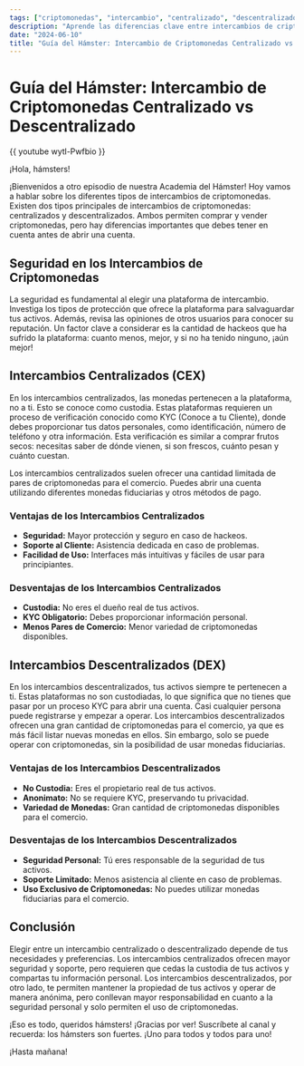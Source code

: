 ```yaml
---
tags: ["criptomonedas", "intercambio", "centralizado", "descentralizado", "seguridad", "Academia Hamster", "YouTube", "Exchange"]
description: "Aprende las diferencias clave entre intercambios de criptomonedas centralizados y descentralizados, sus ventajas y desventajas, y cómo elegir la mejor plataforma para ti."
date: "2024-06-10"
title: "Guía del Hámster: Intercambio de Criptomonedas Centralizado vs Descentralizado"
---
```


# Guía del Hámster: Intercambio de Criptomonedas Centralizado vs Descentralizado

{{ youtube wytl-Pwfbio }}

¡Hola, hámsters!

¡Bienvenidos a otro episodio de nuestra Academia del Hámster! Hoy vamos a hablar sobre los diferentes tipos de intercambios de criptomonedas. Existen dos tipos principales de intercambios de criptomonedas: centralizados y descentralizados. Ambos permiten comprar y vender criptomonedas, pero hay diferencias importantes que debes tener en cuenta antes de abrir una cuenta. 

## Seguridad en los Intercambios de Criptomonedas

La seguridad es fundamental al elegir una plataforma de intercambio. Investiga los tipos de protección que ofrece la plataforma para salvaguardar tus activos. Además, revisa las opiniones de otros usuarios para conocer su reputación. Un factor clave a considerar es la cantidad de hackeos que ha sufrido la plataforma: cuanto menos, mejor, y si no ha tenido ninguno, ¡aún mejor!

## Intercambios Centralizados (CEX)

En los intercambios centralizados, las monedas pertenecen a la plataforma, no a ti. Esto se conoce como custodia. Estas plataformas requieren un proceso de verificación conocido como KYC (Conoce a tu Cliente), donde debes proporcionar tus datos personales, como identificación, número de teléfono y otra información. Esta verificación es similar a comprar frutos secos: necesitas saber de dónde vienen, si son frescos, cuánto pesan y cuánto cuestan.

Los intercambios centralizados suelen ofrecer una cantidad limitada de pares de criptomonedas para el comercio. Puedes abrir una cuenta utilizando diferentes monedas fiduciarias y otros métodos de pago. 

### Ventajas de los Intercambios Centralizados
- **Seguridad:** Mayor protección y seguro en caso de hackeos.
- **Soporte al Cliente:** Asistencia dedicada en caso de problemas.
- **Facilidad de Uso:** Interfaces más intuitivas y fáciles de usar para principiantes.

### Desventajas de los Intercambios Centralizados
- **Custodia:** No eres el dueño real de tus activos.
- **KYC Obligatorio:** Debes proporcionar información personal.
- **Menos Pares de Comercio:** Menor variedad de criptomonedas disponibles.

## Intercambios Descentralizados (DEX)

En los intercambios descentralizados, tus activos siempre te pertenecen a ti. Estas plataformas no son custodiadas, lo que significa que no tienes que pasar por un proceso KYC para abrir una cuenta. Casi cualquier persona puede registrarse y empezar a operar. Los intercambios descentralizados ofrecen una gran cantidad de criptomonedas para el comercio, ya que es más fácil listar nuevas monedas en ellos. Sin embargo, solo se puede operar con criptomonedas, sin la posibilidad de usar monedas fiduciarias.

### Ventajas de los Intercambios Descentralizados
- **No Custodia:** Eres el propietario real de tus activos.
- **Anonimato:** No se requiere KYC, preservando tu privacidad.
- **Variedad de Monedas:** Gran cantidad de criptomonedas disponibles para el comercio.

### Desventajas de los Intercambios Descentralizados
- **Seguridad Personal:** Tú eres responsable de la seguridad de tus activos.
- **Soporte Limitado:** Menos asistencia al cliente en caso de problemas.
- **Uso Exclusivo de Criptomonedas:** No puedes utilizar monedas fiduciarias para el comercio.

## Conclusión

Elegir entre un intercambio centralizado o descentralizado depende de tus necesidades y preferencias. Los intercambios centralizados ofrecen mayor seguridad y soporte, pero requieren que cedas la custodia de tus activos y compartas tu información personal. Los intercambios descentralizados, por otro lado, te permiten mantener la propiedad de tus activos y operar de manera anónima, pero conllevan mayor responsabilidad en cuanto a la seguridad personal y solo permiten el uso de criptomonedas.

¡Eso es todo, queridos hámsters! ¡Gracias por ver! Suscríbete al canal y recuerda: los hámsters son fuertes. ¡Uno para todos y todos para uno!

¡Hasta mañana!
